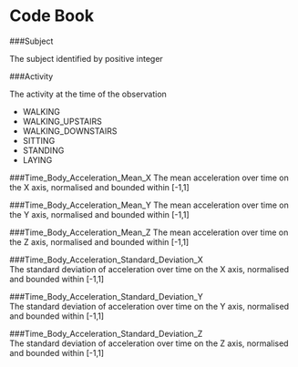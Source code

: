 Code Book
========================================================

###Subject

The subject identified by positive integer

###Activity

The activity at the time of the observation

 * WALKING
 * WALKING_UPSTAIRS
 * WALKING_DOWNSTAIRS
 * SITTING
 * STANDING
 * LAYING

###Time_Body_Acceleration_Mean_X
The mean acceleration over time on the X axis, normalised and bounded within [-1,1]

###Time_Body_Acceleration_Mean_Y
The mean acceleration over time on the Y axis, normalised and bounded within [-1,1]

###Time_Body_Acceleration_Mean_Z
The mean acceleration over time on the Z axis, normalised and bounded within [-1,1]

###Time_Body_Acceleration_Standard_Deviation_X    
The standard deviation of acceleration over time on the X axis, normalised and bounded within [-1,1]

###Time_Body_Acceleration_Standard_Deviation_Y    
The standard deviation of acceleration over time on the Y axis, normalised and bounded within [-1,1]

###Time_Body_Acceleration_Standard_Deviation_Z    
The standard deviation of acceleration over time on the Z axis, normalised and bounded within [-1,1]
